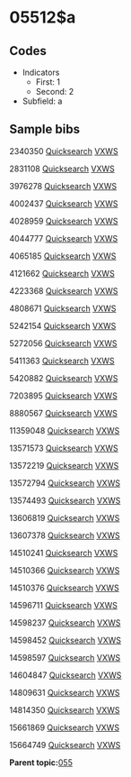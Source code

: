 # 05512$a

## Codes

-   Indicators
    -   First: 1
    -   Second: 2
-   Subfield: a

## Sample bibs

2340350 [Quicksearch](https://search.library.yale.edu/catalog/2340350) [VXWS](http://prodorbis.library.yale.edu:7014/vxws/GetHoldingsService?bibId=2340350)

2831108 [Quicksearch](https://search.library.yale.edu/catalog/2831108) [VXWS](http://prodorbis.library.yale.edu:7014/vxws/GetHoldingsService?bibId=2831108)

3976278 [Quicksearch](https://search.library.yale.edu/catalog/3976278) [VXWS](http://prodorbis.library.yale.edu:7014/vxws/GetHoldingsService?bibId=3976278)

4002437 [Quicksearch](https://search.library.yale.edu/catalog/4002437) [VXWS](http://prodorbis.library.yale.edu:7014/vxws/GetHoldingsService?bibId=4002437)

4028959 [Quicksearch](https://search.library.yale.edu/catalog/4028959) [VXWS](http://prodorbis.library.yale.edu:7014/vxws/GetHoldingsService?bibId=4028959)

4044777 [Quicksearch](https://search.library.yale.edu/catalog/4044777) [VXWS](http://prodorbis.library.yale.edu:7014/vxws/GetHoldingsService?bibId=4044777)

4065185 [Quicksearch](https://search.library.yale.edu/catalog/4065185) [VXWS](http://prodorbis.library.yale.edu:7014/vxws/GetHoldingsService?bibId=4065185)

4121662 [Quicksearch](https://search.library.yale.edu/catalog/4121662) [VXWS](http://prodorbis.library.yale.edu:7014/vxws/GetHoldingsService?bibId=4121662)

4223368 [Quicksearch](https://search.library.yale.edu/catalog/4223368) [VXWS](http://prodorbis.library.yale.edu:7014/vxws/GetHoldingsService?bibId=4223368)

4808671 [Quicksearch](https://search.library.yale.edu/catalog/4808671) [VXWS](http://prodorbis.library.yale.edu:7014/vxws/GetHoldingsService?bibId=4808671)

5242154 [Quicksearch](https://search.library.yale.edu/catalog/5242154) [VXWS](http://prodorbis.library.yale.edu:7014/vxws/GetHoldingsService?bibId=5242154)

5272056 [Quicksearch](https://search.library.yale.edu/catalog/5272056) [VXWS](http://prodorbis.library.yale.edu:7014/vxws/GetHoldingsService?bibId=5272056)

5411363 [Quicksearch](https://search.library.yale.edu/catalog/5411363) [VXWS](http://prodorbis.library.yale.edu:7014/vxws/GetHoldingsService?bibId=5411363)

5420882 [Quicksearch](https://search.library.yale.edu/catalog/5420882) [VXWS](http://prodorbis.library.yale.edu:7014/vxws/GetHoldingsService?bibId=5420882)

7203895 [Quicksearch](https://search.library.yale.edu/catalog/7203895) [VXWS](http://prodorbis.library.yale.edu:7014/vxws/GetHoldingsService?bibId=7203895)

8880567 [Quicksearch](https://search.library.yale.edu/catalog/8880567) [VXWS](http://prodorbis.library.yale.edu:7014/vxws/GetHoldingsService?bibId=8880567)

11359048 [Quicksearch](https://search.library.yale.edu/catalog/11359048) [VXWS](http://prodorbis.library.yale.edu:7014/vxws/GetHoldingsService?bibId=11359048)

13571573 [Quicksearch](https://search.library.yale.edu/catalog/13571573) [VXWS](http://prodorbis.library.yale.edu:7014/vxws/GetHoldingsService?bibId=13571573)

13572219 [Quicksearch](https://search.library.yale.edu/catalog/13572219) [VXWS](http://prodorbis.library.yale.edu:7014/vxws/GetHoldingsService?bibId=13572219)

13572794 [Quicksearch](https://search.library.yale.edu/catalog/13572794) [VXWS](http://prodorbis.library.yale.edu:7014/vxws/GetHoldingsService?bibId=13572794)

13574493 [Quicksearch](https://search.library.yale.edu/catalog/13574493) [VXWS](http://prodorbis.library.yale.edu:7014/vxws/GetHoldingsService?bibId=13574493)

13606819 [Quicksearch](https://search.library.yale.edu/catalog/13606819) [VXWS](http://prodorbis.library.yale.edu:7014/vxws/GetHoldingsService?bibId=13606819)

13607378 [Quicksearch](https://search.library.yale.edu/catalog/13607378) [VXWS](http://prodorbis.library.yale.edu:7014/vxws/GetHoldingsService?bibId=13607378)

14510241 [Quicksearch](https://search.library.yale.edu/catalog/14510241) [VXWS](http://prodorbis.library.yale.edu:7014/vxws/GetHoldingsService?bibId=14510241)

14510366 [Quicksearch](https://search.library.yale.edu/catalog/14510366) [VXWS](http://prodorbis.library.yale.edu:7014/vxws/GetHoldingsService?bibId=14510366)

14510376 [Quicksearch](https://search.library.yale.edu/catalog/14510376) [VXWS](http://prodorbis.library.yale.edu:7014/vxws/GetHoldingsService?bibId=14510376)

14596711 [Quicksearch](https://search.library.yale.edu/catalog/14596711) [VXWS](http://prodorbis.library.yale.edu:7014/vxws/GetHoldingsService?bibId=14596711)

14598237 [Quicksearch](https://search.library.yale.edu/catalog/14598237) [VXWS](http://prodorbis.library.yale.edu:7014/vxws/GetHoldingsService?bibId=14598237)

14598452 [Quicksearch](https://search.library.yale.edu/catalog/14598452) [VXWS](http://prodorbis.library.yale.edu:7014/vxws/GetHoldingsService?bibId=14598452)

14598597 [Quicksearch](https://search.library.yale.edu/catalog/14598597) [VXWS](http://prodorbis.library.yale.edu:7014/vxws/GetHoldingsService?bibId=14598597)

14604847 [Quicksearch](https://search.library.yale.edu/catalog/14604847) [VXWS](http://prodorbis.library.yale.edu:7014/vxws/GetHoldingsService?bibId=14604847)

14809631 [Quicksearch](https://search.library.yale.edu/catalog/14809631) [VXWS](http://prodorbis.library.yale.edu:7014/vxws/GetHoldingsService?bibId=14809631)

14814350 [Quicksearch](https://search.library.yale.edu/catalog/14814350) [VXWS](http://prodorbis.library.yale.edu:7014/vxws/GetHoldingsService?bibId=14814350)

15661869 [Quicksearch](https://search.library.yale.edu/catalog/15661869) [VXWS](http://prodorbis.library.yale.edu:7014/vxws/GetHoldingsService?bibId=15661869)

15664749 [Quicksearch](https://search.library.yale.edu/catalog/15664749) [VXWS](http://prodorbis.library.yale.edu:7014/vxws/GetHoldingsService?bibId=15664749)

**Parent topic:**[055](../../tags/055/055.md)

